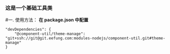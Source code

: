 ### 这是一个基础工具类

#一. 使用方法：
**在 package.json 中配置**
```
"devDependencies": {
    "@component-util/theme-manage": "git+ssh://git@git.eefung.com:modules-nodejs/component-util.git#theme-manage"
}
```